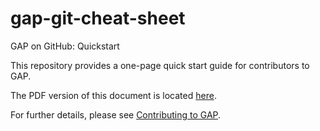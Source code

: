 # gap-git-cheat-sheet
GAP on GitHub: Quickstart

This repository provides a one-page quick start guide for contributors to GAP. 

The PDF version of this document is located [here](https://github.com/gap-system/gap-git-cheat-sheet/raw/master/gap-git-cheat-sheet.pdf).

For further details, please see [Contributing to GAP](https://github.com/gap-system/gap/blob/master/CONTRIBUTING.md). 
